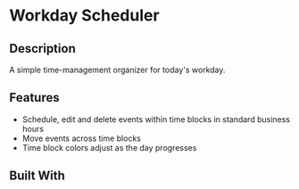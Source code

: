 # Workday Scheduler

## Description

A simple time-management organizer for today's workday.

## Features

- Schedule, edit and delete events within time blocks in standard business hours 
- Move events across time blocks
- Time block colors adjust as the day progresses

## Built With

<!-- 
### &copy; 2021 Workday Scheduler -->